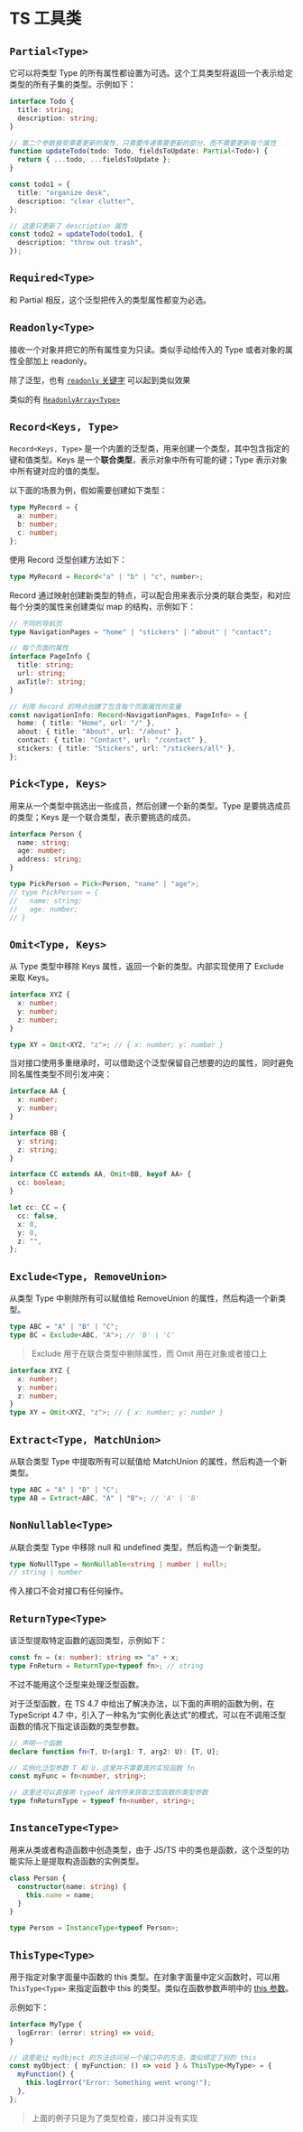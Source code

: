 # TS 工具类

## `Partial<Type>`

它可以将类型 Type 的所有属性都设置为可选。这个工具类型将返回一个表示给定类型的所有子集的类型。示例如下：

```ts
interface Todo {
  title: string;
  description: string;
}

// 第二个参数接受需要更新的属性，只需要传递需要更新的部分，而不需要更新每个属性
function updateTodo(todo: Todo, fieldsToUpdate: Partial<Todo>) {
  return { ...todo, ...fieldsToUpdate };
}

const todo1 = {
  title: "organize desk",
  description: "clear clutter",
};

// 这里只更新了 description 属性
const todo2 = updateTodo(todo1, {
  description: "throw out trash",
});
```

## `Required<Type>`

和 Partial 相反，这个泛型把传入的类型属性都变为必选。

## `Readonly<Type>`

接收一个对象并把它的所有属性变为只读。类似手动给传入的 Type 或者对象的属性全部加上 readonly。

除了泛型，也有 [`readonly` 关键字](./Object_Type.md#readonly-属性) 可以起到类似效果

类似的有 [`ReadonlyArray<Type>`](./Generics.md#readonlyarray)

## `Record<Keys, Type>`

`Record<Keys, Type>` 是一个内置的泛型类，用来创建一个类型，其中包含指定的键和值类型。Keys 是一个**联合类型**，表示对象中所有可能的键；Type 表示对象中所有键对应的值的类型。

以下面的场景为例，假如需要创建如下类型：

```ts
type MyRecord = {
  a: number;
  b: number;
  c: number;
};
```

使用 Record 泛型创建方法如下：

```ts
type MyRecord = Record<"a" | "b" | "c", number>;
```

Record 通过映射创建新类型的特点，可以配合用来表示分类的联合类型，和对应每个分类的属性来创建类似 map 的结构，示例如下：

```ts
// 不同的导航页
type NavigationPages = "home" | "stickers" | "about" | "contact";

// 每个页面的属性
interface PageInfo {
  title: string;
  url: string;
  axTitle?: string;
}

// 利用 Record 的特点创建了包含每个页面属性的变量
const navigationInfo: Record<NavigationPages, PageInfo> = {
  home: { title: "Home", url: "/" },
  about: { title: "About", url: "/about" },
  contact: { title: "Contact", url: "/contact" },
  stickers: { title: "Stickers", url: "/stickers/all" },
};
```

## `Pick<Type, Keys>`

用来从一个类型中挑选出一些成员，然后创建一个新的类型。Type 是要挑选成员的类型；Keys 是一个联合类型，表示要挑选的成员。

```ts
interface Person {
  name: string;
  age: number;
  address: string;
}

type PickPerson = Pick<Person, "name" | "age">;
// type PickPerson = {
//   name: string;
//   age: number;
// }
```

## `Omit<Type, Keys>`

从 Type 类型中移除 Keys 属性，返回一个新的类型。内部实现使用了 Exclude 来取 Keys。

```ts
interface XYZ {
  x: number;
  y: number;
  z: number;
}

type XY = Omit<XYZ, "z">; // { x: number; y: number }
```

当对接口使用多重继承时，可以借助这个泛型保留自己想要的边的属性，同时避免同名属性类型不同引发冲突：

```ts
interface AA {
  x: number;
  y: number;
}

interface BB {
  y: string;
  z: string;
}

interface CC extends AA, Omit<BB, keyof AA> {
  cc: boolean;
}

let cc: CC = {
  cc: false,
  x: 0,
  y: 0,
  z: "",
};
```

## `Exclude<Type, RemoveUnion>`

从类型 Type 中剔除所有可以赋值给 RemoveUnion 的属性，然后构造一个新类型。

```ts
type ABC = "A" | "B" | "C";
type BC = Exclude<ABC, "A">; // 'B' | 'C'
```

> Exclude 用于在联合类型中剔除属性，而 Omit 用在对象或者接口上

```ts
interface XYZ {
  x: number;
  y: number;
  z: number;
}
type XY = Omit<XYZ, "z">; // { x: number; y: number }
```

## `Extract<Type, MatchUnion>`

从联合类型 Type 中提取所有可以赋值给 MatchUnion 的属性，然后构造一个新类型。

```ts
type ABC = "A" | "B" | "C";
type AB = Extract<ABC, "A" | "B">; // 'A' | 'B'
```

## `NonNullable<Type>`

从联合类型 Type 中移除 null 和 undefined 类型，然后构造一个新类型。

```ts
type NoNullType = NonNullable<string | number | null>;
// string | number
```

传入接口不会对接口有任何操作。

## `ReturnType<Type>`

该泛型提取特定函数的返回类型，示例如下：

```ts
const fn = (x: number): string => "a" + x;
type FnReturn = ReturnType<typeof fn>; // string
```

不过不能用这个泛型来处理泛型函数。

对于泛型函数，在 TS 4.7 中给出了解决办法，以下面的声明的函数为例，在 TypeScript 4.7 中，引入了一种名为“实例化表达式”的模式，可以在不调用泛型函数的情况下指定该函数的类型参数。

```ts
// 声明一个函数
declare function fn<T, U>(arg1: T, arg2: U): [T, U];

// 实例化泛型参数 T 和 U，这里并不需要真的实现函数 fn
const myFunc = fn<number, string>;

// 这里还可以直接用 typeof 操作符来获取泛型函数的类型参数
type fnReturnType = typeof fn<number, string>;
```

## `InstanceType<Type>`

用来从类或者构造函数中创造类型，由于 JS/TS 中的类也是函数，这个泛型的功能实际上是提取构造函数的实例类型。

```ts
class Person {
  constructor(name: string) {
    this.name = name;
  }
}

type Person = InstanceType<typeof Person>;
```

## `ThisType<Type>`

用于指定对象字面量中函数的 this 类型。在对象字面量中定义函数时，可以用 `ThisType<Type>` 来指定函数中 this 的类型。类似在函数参数声明中的 [this 参数](./Function.md#this)。

示例如下：

```ts
interface MyType {
  logError: (error: string) => void;
}

// 这里能让 myObject 的方法访问另一个接口中的方法，类似绑定了别的 this
const myObject: { myFunction: () => void } & ThisType<MyType> = {
  myFunction() {
    this.logError("Error: Something went wrong!");
  },
};
```

> 上面的例子只是为了类型检查，接口并没有实现
